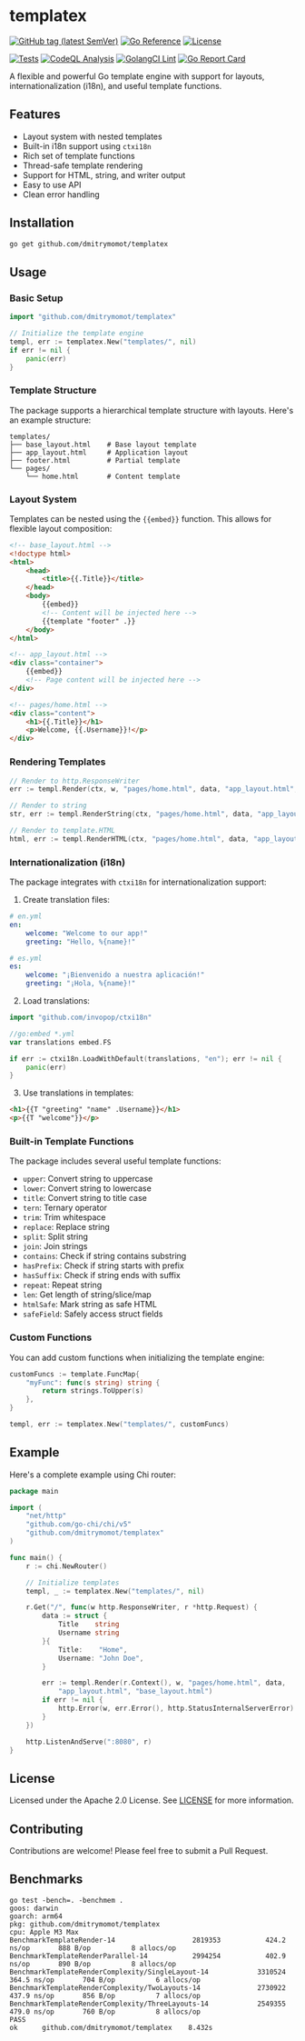 # templatex

[![GitHub tag (latest SemVer)](https://img.shields.io/github/tag/dmitrymomot/templatex)](https://github.com/dmitrymomot/templatex)
[![Go Reference](https://pkg.go.dev/badge/github.com/dmitrymomot/templatex.svg)](https://pkg.go.dev/github.com/dmitrymomot/templatex)
[![License](https://img.shields.io/github/license/dmitrymomot/templatex)](https://github.com/dmitrymomot/templatex/blob/main/LICENSE)

[![Tests](https://github.com/dmitrymomot/templatex/actions/workflows/tests.yml/badge.svg)](https://github.com/dmitrymomot/templatex/actions/workflows/tests.yml)
[![CodeQL Analysis](https://github.com/dmitrymomot/templatex/actions/workflows/codeql-analysis.yml/badge.svg)](https://github.com/dmitrymomot/templatex/actions/workflows/codeql-analysis.yml)
[![GolangCI Lint](https://github.com/dmitrymomot/templatex/actions/workflows/golangci-lint.yml/badge.svg)](https://github.com/dmitrymomot/templatex/actions/workflows/golangci-lint.yml)
[![Go Report Card](https://goreportcard.com/badge/github.com/dmitrymomot/templatex)](https://goreportcard.com/report/github.com/dmitrymomot/templatex)

A flexible and powerful Go template engine with support for layouts, internationalization (i18n), and useful template functions.

## Features

- Layout system with nested templates
- Built-in i18n support using `ctxi18n`
- Rich set of template functions
- Thread-safe template rendering
- Support for HTML, string, and writer output
- Easy to use API
- Clean error handling

## Installation

```bash
go get github.com/dmitrymomot/templatex
```

## Usage

### Basic Setup

```go
import "github.com/dmitrymomot/templatex"

// Initialize the template engine
templ, err := templatex.New("templates/", nil)
if err != nil {
    panic(err)
}
```

### Template Structure

The package supports a hierarchical template structure with layouts. Here's an example structure:

```
templates/
├── base_layout.html    # Base layout template
├── app_layout.html     # Application layout
├── footer.html         # Partial template
└── pages/
    └── home.html       # Content template
```

### Layout System

Templates can be nested using the `{{embed}}` function. This allows for flexible layout composition:

```html
<!-- base_layout.html -->
<!doctype html>
<html>
    <head>
        <title>{{.Title}}</title>
    </head>
    <body>
        {{embed}}
        <!-- Content will be injected here -->
        {{template "footer" .}}
    </body>
</html>

<!-- app_layout.html -->
<div class="container">
    {{embed}}
    <!-- Page content will be injected here -->
</div>

<!-- pages/home.html -->
<div class="content">
    <h1>{{.Title}}</h1>
    <p>Welcome, {{.Username}}!</p>
</div>
```

### Rendering Templates

```go
// Render to http.ResponseWriter
err := templ.Render(ctx, w, "pages/home.html", data, "app_layout.html", "base_layout.html")

// Render to string
str, err := templ.RenderString(ctx, "pages/home.html", data, "app_layout.html", "base_layout.html")

// Render to template.HTML
html, err := templ.RenderHTML(ctx, "pages/home.html", data, "app_layout.html", "base_layout.html")
```

### Internationalization (i18n)

The package integrates with `ctxi18n` for internationalization support:

1. Create translation files:

```yaml
# en.yml
en:
    welcome: "Welcome to our app!"
    greeting: "Hello, %{name}!"

# es.yml
es:
    welcome: "¡Bienvenido a nuestra aplicación!"
    greeting: "¡Hola, %{name}!"
```

2. Load translations:

```go
import "github.com/invopop/ctxi18n"

//go:embed *.yml
var translations embed.FS

if err := ctxi18n.LoadWithDefault(translations, "en"); err != nil {
    panic(err)
}
```

3. Use translations in templates:

```html
<h1>{{T "greeting" "name" .Username}}</h1>
<p>{{T "welcome"}}</p>
```

### Built-in Template Functions

The package includes several useful template functions:

- `upper`: Convert string to uppercase
- `lower`: Convert string to lowercase
- `title`: Convert string to title case
- `tern`: Ternary operator
- `trim`: Trim whitespace
- `replace`: Replace string
- `split`: Split string
- `join`: Join strings
- `contains`: Check if string contains substring
- `hasPrefix`: Check if string starts with prefix
- `hasSuffix`: Check if string ends with suffix
- `repeat`: Repeat string
- `len`: Get length of string/slice/map
- `htmlSafe`: Mark string as safe HTML
- `safeField`: Safely access struct fields

### Custom Functions

You can add custom functions when initializing the template engine:

```go
customFuncs := template.FuncMap{
    "myFunc": func(s string) string {
        return strings.ToUpper(s)
    },
}

templ, err := templatex.New("templates/", customFuncs)
```

## Example

Here's a complete example using Chi router:

```go
package main

import (
    "net/http"
    "github.com/go-chi/chi/v5"
    "github.com/dmitrymomot/templatex"
)

func main() {
    r := chi.NewRouter()

    // Initialize templates
    templ, _ := templatex.New("templates/", nil)

    r.Get("/", func(w http.ResponseWriter, r *http.Request) {
        data := struct {
            Title    string
            Username string
        }{
            Title:    "Home",
            Username: "John Doe",
        }

        err := templ.Render(r.Context(), w, "pages/home.html", data,
            "app_layout.html", "base_layout.html")
        if err != nil {
            http.Error(w, err.Error(), http.StatusInternalServerError)
        }
    })

    http.ListenAndServe(":8080", r)
}
```

## License

Licensed under the Apache 2.0 License. See [LICENSE](LICENSE) for more information.

## Contributing

Contributions are welcome! Please feel free to submit a Pull Request.

## Benchmarks

```shell
go test -bench=. -benchmem .
goos: darwin
goarch: arm64
pkg: github.com/dmitrymomot/templatex
cpu: Apple M3 Max
BenchmarkTemplateRender-14              	 2819353	       424.2 ns/op	     888 B/op	       8 allocs/op
BenchmarkTemplateRenderParallel-14      	 2994254	       402.9 ns/op	     890 B/op	       8 allocs/op
BenchmarkTemplateRenderComplexity/SingleLayout-14         	 3310524	       364.5 ns/op	     704 B/op	       6 allocs/op
BenchmarkTemplateRenderComplexity/TwoLayouts-14           	 2730922	       437.9 ns/op	     856 B/op	       7 allocs/op
BenchmarkTemplateRenderComplexity/ThreeLayouts-14         	 2549355	       479.0 ns/op	     760 B/op	       8 allocs/op
PASS
ok  	github.com/dmitrymomot/templatex	8.432s
```
